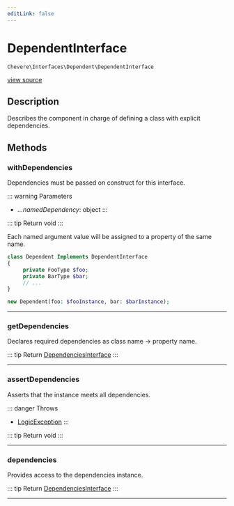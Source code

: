 ```yaml
---
editLink: false
---
```


# DependentInterface

`Chevere\Interfaces\Dependent\DependentInterface`

[view source](https://github.com/chevere/chevere/blob/main/src/Chevere/Interfaces/Dependent/DependentInterface.php)

## Description

Describes the component in charge of defining a class with explicit dependencies.

## Methods

### withDependencies

Dependencies must be passed on construct for this interface.

::: warning Parameters
- *...namedDependency*: object
:::

::: tip Return
void
:::

Each named argument value will be assigned to a property of the
same name.

```php
class Dependent Implements DependentInterface
{
     private FooType $foo;
     private BarType $bar;
     // ...
}

new Dependent(foo: $fooInstance, bar: $barInstance);
```

---

### getDependencies

Declares required dependencies as class name -> property name.

::: tip Return
[DependenciesInterface](./DependenciesInterface.md)
:::

---

### assertDependencies

Asserts that the instance meets all dependencies.

::: danger Throws
- [LogicException](../../Exceptions/Core/LogicException.md) 
:::

::: tip Return
void
:::

---

### dependencies

Provides access to the dependencies instance.

::: tip Return
[DependenciesInterface](./DependenciesInterface.md)
:::

---
